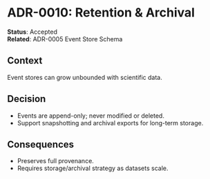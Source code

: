 # ADR-0010: Retention & Archival

**Status**: Accepted <br>
**Related**: ADR-0005 Event Store Schema

## Context

Event stores can grow unbounded with scientific data.

## Decision

- Events are append-only; never modified or deleted.
- Support snapshotting and archival exports for long-term storage.

## Consequences

- Preserves full provenance.
- Requires storage/archival strategy as datasets scale.
